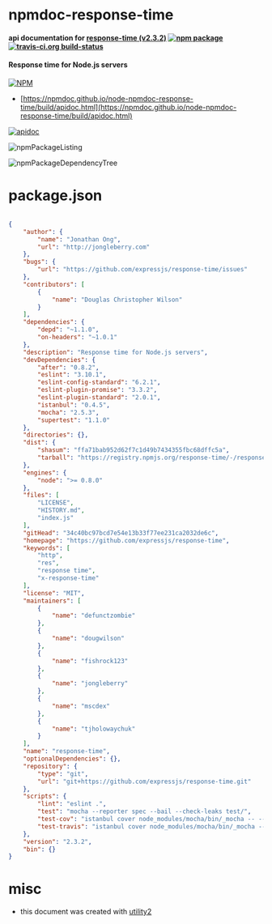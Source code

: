 # npmdoc-response-time

#### api documentation for  [response-time (v2.3.2)](https://github.com/expressjs/response-time)  [![npm package](https://img.shields.io/npm/v/npmdoc-response-time.svg?style=flat-square)](https://www.npmjs.org/package/npmdoc-response-time) [![travis-ci.org build-status](https://api.travis-ci.org/npmdoc/node-npmdoc-response-time.svg)](https://travis-ci.org/npmdoc/node-npmdoc-response-time)

#### Response time for Node.js servers

[![NPM](https://nodei.co/npm/response-time.png?downloads=true&downloadRank=true&stars=true)](https://www.npmjs.com/package/response-time)

- [https://npmdoc.github.io/node-npmdoc-response-time/build/apidoc.html](https://npmdoc.github.io/node-npmdoc-response-time/build/apidoc.html)

[![apidoc](https://npmdoc.github.io/node-npmdoc-response-time/build/screenCapture.buildCi.browser.%252Ftmp%252Fbuild%252Fapidoc.html.png)](https://npmdoc.github.io/node-npmdoc-response-time/build/apidoc.html)

![npmPackageListing](https://npmdoc.github.io/node-npmdoc-response-time/build/screenCapture.npmPackageListing.svg)

![npmPackageDependencyTree](https://npmdoc.github.io/node-npmdoc-response-time/build/screenCapture.npmPackageDependencyTree.svg)



# package.json

```json

{
    "author": {
        "name": "Jonathan Ong",
        "url": "http://jongleberry.com"
    },
    "bugs": {
        "url": "https://github.com/expressjs/response-time/issues"
    },
    "contributors": [
        {
            "name": "Douglas Christopher Wilson"
        }
    ],
    "dependencies": {
        "depd": "~1.1.0",
        "on-headers": "~1.0.1"
    },
    "description": "Response time for Node.js servers",
    "devDependencies": {
        "after": "0.8.2",
        "eslint": "3.10.1",
        "eslint-config-standard": "6.2.1",
        "eslint-plugin-promise": "3.3.2",
        "eslint-plugin-standard": "2.0.1",
        "istanbul": "0.4.5",
        "mocha": "2.5.3",
        "supertest": "1.1.0"
    },
    "directories": {},
    "dist": {
        "shasum": "ffa71bab952d62f7c1d49b7434355fbc68dffc5a",
        "tarball": "https://registry.npmjs.org/response-time/-/response-time-2.3.2.tgz"
    },
    "engines": {
        "node": ">= 0.8.0"
    },
    "files": [
        "LICENSE",
        "HISTORY.md",
        "index.js"
    ],
    "gitHead": "34c40bc97bcd7e54e13b33f77ee231ca2032de6c",
    "homepage": "https://github.com/expressjs/response-time",
    "keywords": [
        "http",
        "res",
        "response time",
        "x-response-time"
    ],
    "license": "MIT",
    "maintainers": [
        {
            "name": "defunctzombie"
        },
        {
            "name": "dougwilson"
        },
        {
            "name": "fishrock123"
        },
        {
            "name": "jongleberry"
        },
        {
            "name": "mscdex"
        },
        {
            "name": "tjholowaychuk"
        }
    ],
    "name": "response-time",
    "optionalDependencies": {},
    "repository": {
        "type": "git",
        "url": "git+https://github.com/expressjs/response-time.git"
    },
    "scripts": {
        "lint": "eslint .",
        "test": "mocha --reporter spec --bail --check-leaks test/",
        "test-cov": "istanbul cover node_modules/mocha/bin/_mocha -- --reporter dot --check-leaks test/",
        "test-travis": "istanbul cover node_modules/mocha/bin/_mocha --report lcovonly -- --reporter spec --check-leaks test/"
    },
    "version": "2.3.2",
    "bin": {}
}
```



# misc
- this document was created with [utility2](https://github.com/kaizhu256/node-utility2)
